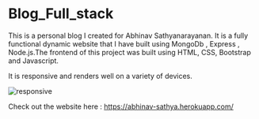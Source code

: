 
# Blog_Full_stack

This is a personal blog I created for Abhinav Sathyanarayanan. It is a fully functional dynamic website that I have built using MongoDb , Express , Node.js.The frontend of this project was built using HTML, CSS, Bootstrap and Javascript.

It is responsive and renders well on a variety of devices.

![responsive](https://user-images.githubusercontent.com/76477365/119339288-9bd9b680-bcae-11eb-8f7a-f1131d6a34f4.png)

Check out the website here : https://abhinav-sathya.herokuapp.com/



